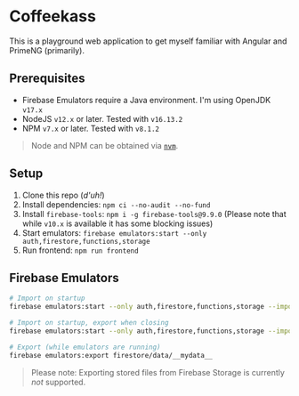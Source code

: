 # Coffeekass

This is a playground web application to get myself familiar with Angular and PrimeNG (primarily).

## Prerequisites

* Firebase Emulators require a Java environment. I'm using OpenJDK `v17.x`
* NodeJS `v12.x` or later. Tested with `v16.13.2`
* NPM `v7.x` or later. Tested with `v8.1.2`

> Node and NPM can be obtained via [`nvm`](https://github.com/nvm-sh/nvm).

## Setup

1. Clone this repo (*d'uh!*)
2. Install dependencies: `npm ci --no-audit --no-fund`
3. Install `firebase-tools`: `npm i -g firebase-tools@9.9.0` (Please note that while `v10.x` is available it has some blocking issues)
4. Start emulators: `firebase emulators:start --only auth,firestore,functions,storage`
5. Run frontend: `npm run frontend`


## Firebase Emulators

```bash
# Import on startup
firebase emulators:start --only auth,firestore,functions,storage --import firestore/data/default

# Import on startup, export when closing
firebase emulators:start --only auth,firestore,functions,storage --import firestore/data/default --export-on-exit

# Export (while emulators are running)
firebase emulators:export firestore/data/__mydata__
```

> Please note: Exporting stored files from Firebase Storage is currently *not* supported.

